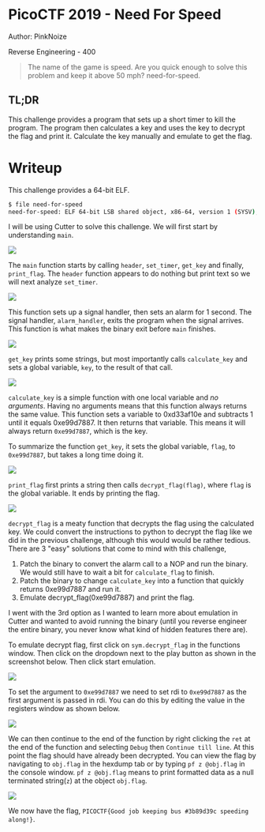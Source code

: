 # PicoCTF 2019 - Need For Speed
Author: PinkNoize

Reverse Engineering - 400

> The name of the game is speed. Are you quick enough to solve this problem and keep it above 50 mph? need-for-speed.

## TL;DR

This challenge provides a program that sets up a short timer to kill the program. The program then calculates a key and uses the key to decrypt the flag and print it. Calculate the key manually and emulate to get the flag.

# Writeup

This challenge provides a 64-bit ELF.

```bash
$ file need-for-speed 
need-for-speed: ELF 64-bit LSB shared object, x86-64, version 1 (SYSV), dynamically linked, interpreter /lib64/ld-linux-x86-64.so.2, for GNU/Linux 3.2.0, BuildID[sha1]=4c324a73846c4d207a3be5206e16fe60d57026ba, not stripped
```

I will be using Cutter to solve this challenge. We will first start by understanding `main`.

![](assets/needForSpeedMain.png)

The `main` function starts by calling `header`, `set_timer`, `get_key` and finally, `print_flag`. The `header` function appears to do nothing but print text so we will next analyze `set_timer`.

![](assets/needForSpeedSetTimer.png)

This function sets up a signal handler, then sets an alarm for 1 second. The signal handler, `alarm_handler`, exits the program when the signal arrives. This function is what makes the binary exit before `main` finishes.

![](assets/needForSpeedGetKey.png)

`get_key` prints some strings, but most importantly calls `calculate_key` and sets a global variable, `key`, to the result of that call.

![](assets/needForSpeedCalculateKey.png)

`calculate_key` is a simple function with one local variable and *no arguments*. Having no arguments means that this function always returns the same value. This function sets a variable to 0xd33af10e and subtracts 1 until it equals 0xe99d7887. It then returns that variable. This means it will always return `0xe99d7887`, which is the key.

To summarize the function `get_key`, it sets the global variable, `flag`, to `0xe99d7887`, but takes a long time doing it.

![](assets/needForSpeedPrintFlag.png)

`print_flag` first prints a string then calls `decrypt_flag(flag)`, where `flag` is the global variable. It ends by printing the flag.

![](assets/needForSpeedDecryptFlag.png)

`decrypt_flag` is a meaty function that decrypts the flag using the calculated key. We could convert the instructions to python to decrypt the flag like we did in the previous challenge, although this would would be rather tedious. There are 3 "easy" solutions that come to mind with this challenge,

1. Patch the binary to convert the alarm call to a NOP and run the binary. We would still have to wait a bit for `calculate_flag` to finish.
2. Patch the binary to change `calculate_key` into a function that quickly returns 0xe99d7887 and run it.
3. Emulate decrypt_flag(0xe99d7887) and print the flag.

I went with the 3rd option as I wanted to learn more about emulation in Cutter and wanted to avoid running the binary (until you reverse engineer the entire binary, you never know what kind of hidden features there are).

To emulate decrypt flag, first click on `sym.decrypt_flag` in the functions window. Then click on the dropdown next to the play button as shown in the screenshot below. Then click start emulation.

![](assets/needForSpeedEmuStart.png)

To set the argument to `0xe99d7887` we need to set rdi to `0xe99d7887` as the first argument is passed in rdi. You can do this by editing the value in the registers window as shown below.

![](assets/needForSpeedEmuEdit.png)

We can then continue to the end of the function by right clicking the `ret` at the end of the function and selecting `Debug` then `Continue till line`. At this point the flag should have already been decrypted. You can view the flag by navigating to `obj.flag` in the hexdump tab or by typing `pf z @obj.flag` in the console window. `pf z @obj.flag` means to print formatted data as a null terminated string(`z`) at the object `obj.flag`.

![](assets/needForSpeedEmuFlag.png)

We now have the flag, `PICOCTF{Good job keeping bus #3b89d39c speeding along!}`.